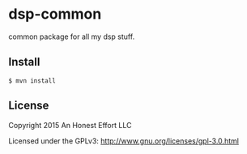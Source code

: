 # dsp-common

common package for all my dsp stuff.

## Install
```
$ mvn install
```

## License

Copyright 2015 An Honest Effort LLC

Licensed under the GPLv3: http://www.gnu.org/licenses/gpl-3.0.html
